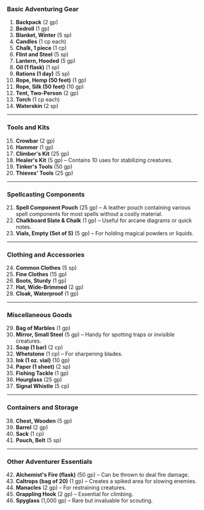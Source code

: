 ### **Basic Adventuring Gear**

1. **Backpack** (2 gp)
2. **Bedroll** (1 gp)
3. **Blanket, Winter** (5 sp)
4. **Candles** (1 cp each)
5. **Chalk, 1 piece** (1 cp)
6. **Flint and Steel** (5 sp)
7. **Lantern, Hooded** (5 gp)
8. **Oil (1 flask)** (1 sp)
9. **Rations (1 day)** (5 sp)
10. **Rope, Hemp (50 feet)** (1 gp)
11. **Rope, Silk (50 feet)** (10 gp)
12. **Tent, Two-Person** (2 gp)
13. **Torch** (1 cp each)
14. **Waterskin** (2 sp)

---

### **Tools and Kits**

15. **Crowbar** (2 gp)
16. **Hammer** (1 gp)
17. **Climber's Kit** (25 gp)
18. **Healer's Kit** (5 gp) – Contains 10 uses for stabilizing creatures.
19. **Tinker's Tools** (50 gp)
20. **Thieves' Tools** (25 gp)

---

### **Spellcasting Components**

21. **Spell Component Pouch** (25 gp) – A leather pouch containing various spell components for most spells without a costly material.
22. **Chalkboard Slate & Chalk** (1 gp) – Useful for arcane diagrams or quick notes.
23. **Vials, Empty (Set of 5)** (5 gp) – For holding magical powders or liquids.

---

### **Clothing and Accessories**

24. **Common Clothes** (5 sp)
25. **Fine Clothes** (15 gp)
26. **Boots, Sturdy** (1 gp)
27. **Hat, Wide-Brimmed** (2 gp)
28. **Cloak, Waterproof** (1 gp)

---

### **Miscellaneous Goods**

29. **Bag of Marbles** (1 gp)
30. **Mirror, Small Steel** (5 gp) – Handy for spotting traps or invisible creatures.
31. **Soap (1 bar)** (2 cp)
32. **Whetstone** (1 cp) – For sharpening blades.
33. **Ink (1 oz. vial)** (10 gp)
34. **Paper (1 sheet)** (2 sp)
35. **Fishing Tackle** (1 gp)
36. **Hourglass** (25 gp)
37. **Signal Whistle** (5 cp)

---

### **Containers and Storage**

38. **Chest, Wooden** (5 gp)
39. **Barrel** (2 gp)
40. **Sack** (1 cp)
41. **Pouch, Belt** (5 sp)

---

### **Other Adventurer Essentials**

42. **Alchemist's Fire (flask)** (50 gp) – Can be thrown to deal fire damage.
43. **Caltrops (bag of 20)** (1 gp) – Creates a spiked area for slowing enemies.
44. **Manacles** (2 gp) – For restraining creatures.
45. **Grappling Hook** (2 gp) – Essential for climbing.
46. **Spyglass** (1,000 gp) – Rare but invaluable for scouting.